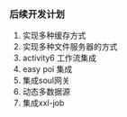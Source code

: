 ### 后续开发计划
1. 实现多种缓存方式
2. 实现多种文件服务器的方式
3. activity6 工作流集成
4. easy poi 集成
5. 集成soul网关
6. 动态多数据源
7. 集成xxl-job